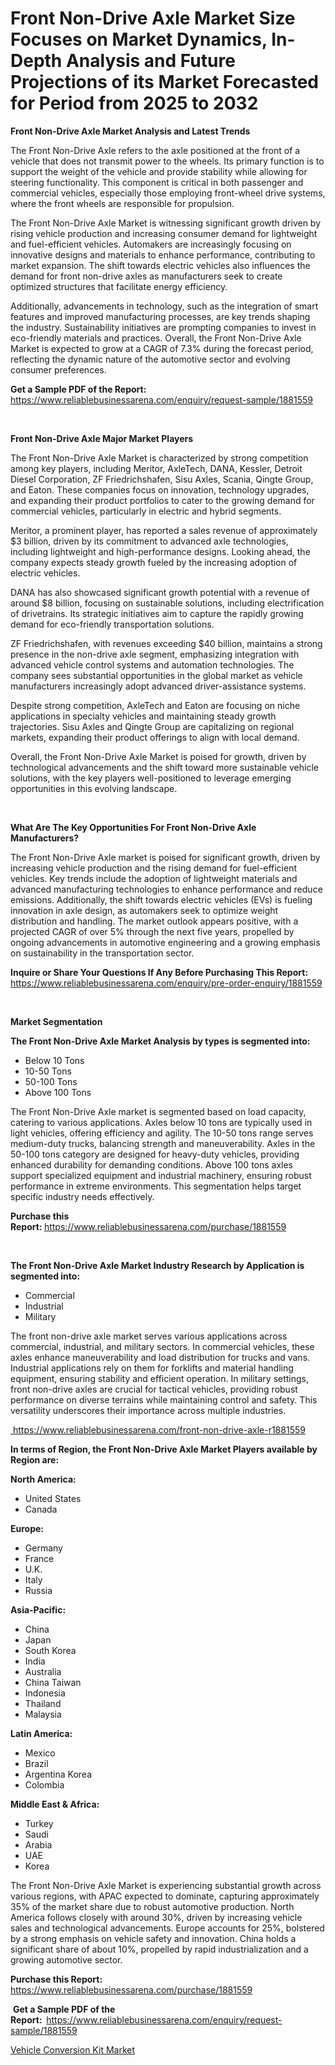 <p><h1>Front Non-Drive Axle Market Size Focuses on Market Dynamics, In-Depth Analysis and Future Projections of its Market Forecasted for Period from 2025 to 2032</h1></p><p><strong>Front Non-Drive Axle Market Analysis and Latest Trends</strong></p>
<p><p>The Front Non-Drive Axle refers to the axle positioned at the front of a vehicle that does not transmit power to the wheels. Its primary function is to support the weight of the vehicle and provide stability while allowing for steering functionality. This component is critical in both passenger and commercial vehicles, especially those employing front-wheel drive systems, where the front wheels are responsible for propulsion.</p><p>The Front Non-Drive Axle Market is witnessing significant growth driven by rising vehicle production and increasing consumer demand for lightweight and fuel-efficient vehicles. Automakers are increasingly focusing on innovative designs and materials to enhance performance, contributing to market expansion. The shift towards electric vehicles also influences the demand for front non-drive axles as manufacturers seek to create optimized structures that facilitate energy efficiency.</p><p>Additionally, advancements in technology, such as the integration of smart features and improved manufacturing processes, are key trends shaping the industry. Sustainability initiatives are prompting companies to invest in eco-friendly materials and practices. Overall, the Front Non-Drive Axle Market is expected to grow at a CAGR of 7.3% during the forecast period, reflecting the dynamic nature of the automotive sector and evolving consumer preferences.</p></p>
<p><strong>Get a Sample PDF of the Report:&nbsp;</strong> <a href="https://www.reliablebusinessarena.com/enquiry/request-sample/1881559?utm_campaign=3586&utm_medium=2&utm_source=Github&utm_content=ia&utm_term=31032025&utm_id=front-non-drive-axle">https://www.reliablebusinessarena.com/enquiry/request-sample/1881559</a></p>
<p>&nbsp;</p>
<p><strong>Front Non-Drive Axle Major Market Players</strong></p>
<p><p>The Front Non-Drive Axle Market is characterized by strong competition among key players, including Meritor, AxleTech, DANA, Kessler, Detroit Diesel Corporation, ZF Friedrichshafen, Sisu Axles, Scania, Qingte Group, and Eaton. These companies focus on innovation, technology upgrades, and expanding their product portfolios to cater to the growing demand for commercial vehicles, particularly in electric and hybrid segments.</p><p>Meritor, a prominent player, has reported a sales revenue of approximately $3 billion, driven by its commitment to advanced axle technologies, including lightweight and high-performance designs. Looking ahead, the company expects steady growth fueled by the increasing adoption of electric vehicles.</p><p>DANA has also showcased significant growth potential with a revenue of around $8 billion, focusing on sustainable solutions, including electrification of drivetrains. Its strategic initiatives aim to capture the rapidly growing demand for eco-friendly transportation solutions.</p><p>ZF Friedrichshafen, with revenues exceeding $40 billion, maintains a strong presence in the non-drive axle segment, emphasizing integration with advanced vehicle control systems and automation technologies. The company sees substantial opportunities in the global market as vehicle manufacturers increasingly adopt advanced driver-assistance systems.</p><p>Despite strong competition, AxleTech and Eaton are focusing on niche applications in specialty vehicles and maintaining steady growth trajectories. Sisu Axles and Qingte Group are capitalizing on regional markets, expanding their product offerings to align with local demand.</p><p>Overall, the Front Non-Drive Axle Market is poised for growth, driven by technological advancements and the shift toward more sustainable vehicle solutions, with the key players well-positioned to leverage emerging opportunities in this evolving landscape.</p></p>
<p>&nbsp;</p>
<p><strong>What Are The Key Opportunities For Front Non-Drive Axle Manufacturers?</strong></p>
<p><p>The Front Non-Drive Axle market is poised for significant growth, driven by increasing vehicle production and the rising demand for fuel-efficient vehicles. Key trends include the adoption of lightweight materials and advanced manufacturing technologies to enhance performance and reduce emissions. Additionally, the shift towards electric vehicles (EVs) is fueling innovation in axle design, as automakers seek to optimize weight distribution and handling. The market outlook appears positive, with a projected CAGR of over 5% through the next five years, propelled by ongoing advancements in automotive engineering and a growing emphasis on sustainability in the transportation sector.</p></p>
<p><strong>Inquire or Share Your Questions If Any Before Purchasing This Report:</strong> <a href="https://www.reliablebusinessarena.com/enquiry/pre-order-enquiry/1881559?utm_campaign=3586&utm_medium=2&utm_source=Github&utm_content=ia&utm_term=31032025&utm_id=front-non-drive-axle">https://www.reliablebusinessarena.com/enquiry/pre-order-enquiry/1881559</a></p>
<p>&nbsp;</p>
<p><strong>Market Segmentation</strong></p>
<p><strong>The Front Non-Drive Axle Market Analysis by types is segmented into:</strong></p>
<p><ul><li>Below 10 Tons</li><li>10-50 Tons</li><li>50-100 Tons</li><li>Above 100 Tons</li></ul></p>
<p><p>The Front Non-Drive Axle market is segmented based on load capacity, catering to various applications. Axles below 10 tons are typically used in light vehicles, offering efficiency and agility. The 10-50 tons range serves medium-duty trucks, balancing strength and maneuverability. Axles in the 50-100 tons category are designed for heavy-duty vehicles, providing enhanced durability for demanding conditions. Above 100 tons axles support specialized equipment and industrial machinery, ensuring robust performance in extreme environments. This segmentation helps target specific industry needs effectively.</p></p>
<p><strong>Purchase this Report:&nbsp;</strong><a href="https://www.reliablebusinessarena.com/purchase/1881559?utm_campaign=3586&utm_medium=2&utm_source=Github&utm_content=ia&utm_term=31032025&utm_id=front-non-drive-axle">https://www.reliablebusinessarena.com/purchase/1881559</a></p>
<p>&nbsp;</p>
<p><strong>The Front Non-Drive Axle Market Industry Research by Application is segmented into:</strong></p>
<p><ul><li>Commercial</li><li>Industrial</li><li>Military</li></ul></p>
<p><p>The front non-drive axle market serves various applications across commercial, industrial, and military sectors. In commercial vehicles, these axles enhance maneuverability and load distribution for trucks and vans. Industrial applications rely on them for forklifts and material handling equipment, ensuring stability and efficient operation. In military settings, front non-drive axles are crucial for tactical vehicles, providing robust performance on diverse terrains while maintaining control and safety. This versatility underscores their importance across multiple industries.</p></p>
<p><a href="https://www.reliablebusinessarena.com/front-non-drive-axle-r1881559?utm_campaign=3586&utm_medium=2&utm_source=Github&utm_content=ia&utm_term=31032025&utm_id=front-non-drive-axle">&nbsp;https://www.reliablebusinessarena.com/front-non-drive-axle-r1881559</a></p>
<p><strong>In terms of Region, the Front Non-Drive Axle Market Players available by Region are:</strong></p>
<p>
    <p> <strong> North America: </strong>
        <ul>
            <li>United States</li>
            <li>Canada</li>
        </ul>
        </p> 
    <p> <strong> Europe: </strong>
        <ul>
            <li>Germany</li>
            <li>France</li>
            <li>U.K.</li>
            <li>Italy</li>
            <li>Russia</li>
        </ul>
        </p> 
    <p> <strong> Asia-Pacific: </strong>
        <ul>
            <li>China</li>
            <li>Japan</li>
            <li>South Korea</li>
            <li>India</li>
            <li>Australia</li>
            <li>China Taiwan</li>
            <li>Indonesia</li>
            <li>Thailand</li>
            <li>Malaysia</li>
        </ul>
        </p> 
    <p> <strong> Latin America: </strong>
        <ul>
            <li>Mexico</li>
            <li>Brazil</li>
            <li>Argentina Korea</li>
            <li>Colombia</li>
        </ul>
        </p> 
    <p> <strong> Middle East & Africa: </strong>
        <ul>
            <li>Turkey</li>
            <li>Saudi</li>
            <li>Arabia</li>
            <li>UAE</li>
            <li>Korea</li>
        </ul>
    </p>
    </p>
<p><p>The Front Non-Drive Axle Market is experiencing substantial growth across various regions, with APAC expected to dominate, capturing approximately 35% of the market share due to robust automotive production. North America follows closely with around 30%, driven by increasing vehicle sales and technological advancements. Europe accounts for 25%, bolstered by a strong emphasis on vehicle safety and innovation. China holds a significant share of about 10%, propelled by rapid industrialization and a growing automotive sector.</p></p>
<p><strong>Purchase this Report: </strong><a href="https://www.reliablebusinessarena.com/purchase/1881559?utm_campaign=3586&utm_medium=2&utm_source=Github&utm_content=ia&utm_term=31032025&utm_id=front-non-drive-axle">https://www.reliablebusinessarena.com/purchase/1881559</a></p>
<p>&nbsp;<strong>Get a Sample PDF of the Report:&nbsp;&nbsp;</strong><a href="https://www.reliablebusinessarena.com/enquiry/request-sample/1881559?utm_campaign=3586&utm_medium=2&utm_source=Github&utm_content=ia&utm_term=31032025&utm_id=front-non-drive-axle">https://www.reliablebusinessarena.com/enquiry/request-sample/1881559</a></p>
<p><strong></strong></p>
<p><p><a href="https://github.com/beyeagamizjp/Market-Research-Report-List-1/blob/main/vehicle-conversion-kit-market.md?utm_campaign=3586&utm_medium=2&utm_source=Github&utm_content=ia&utm_term=31032025&utm_id=front-non-drive-axle">Vehicle Conversion Kit Market</a></p></p>